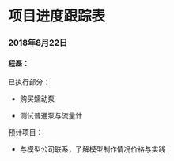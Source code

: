 # 项目进度跟踪表

### 2018年8月22日

#### 程磊：

已执行部分：

* 购买蠕动泵

* 测试普通泵与流量计  

预计项目：

* 与模型公司联系，了解模型制作情况价格与实践

